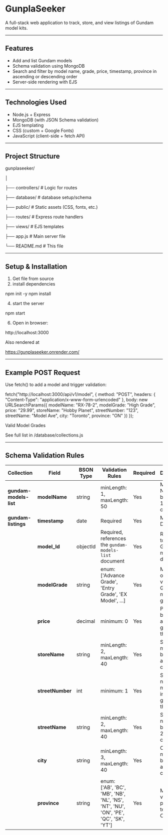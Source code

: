 # GunplaSeeker
A full-stack web application to track, store, and view listings of Gundam model kits.

---

## Features

- Add and list Gundam models
- Schema validation using MongoDB
- Search and filter by model name, grade, price, timestamp, province in ascending or descending order
- Server-side rendering with EJS
  
---

## Technologies Used

- Node.js + Express
- MongoDB (with JSON Schema validation)
- EJS templating
- CSS (custom + Google Fonts)
- JavaScript (client-side + fetch API)

---

## Project Structure

gunplaseeker/

│

├── controllers/ # Logic for routes

├── database/ # database setup/schema

├── public/ # Static assets (CSS, fonts, etc.)

├── routes/ # Express route handlers

├── views/ # EJS templates

├── app.js # Main server file

└── README.md # This file

---

## Setup & Installation

1. Get file from source
2. install dependencies
   
  npm init -y
  npm install
  
4. start the server

  npm start
  
6. Open in browser:

  http://localhost:3000

Also rendered at

https://gunplaseeker.onrender.com/

---

## Example POST Request

Use fetch() to add a model and trigger validation:

fetch("http://localhost:3000/api/v1/model", {
  method: "POST",
  headers: {
    "Content-Type": "application/x-www-form-urlencoded"
  },
  body: new URLSearchParams({
    modelName: "RX-78-2",
    modelGrade: "High Grade",
    price: "29.99",
    storeName: "Hobby Planet",
    streetNumber: "123",
    streetName: "Model Ave",
    city: "Toronto",
    province: "ON"
  })
});

Valid Model Grades

See full list in /database/collections.js

---

## Schema Validation Rules

| **Collection**         | **Field**        | **BSON Type** | **Validation Rules**                                                                  | **Required** | **Description**                                 |
| ---------------------- | ---------------- | ------------- | ------------------------------------------------------------------------------------- | ------------ | ----------------------------------------------- |
| **gundam-models-list** | **modelName**    | string        | minLength: 1, maxLength: 50                                                           | Yes          | Model Name must be between 1 and 50 characters  |
| **gundam-listings**    | **timestamp**    | date          | Required                                                                              | Yes          | Must be a Date object                           |
|                        | **model\_Id**    | objectId      | Required, references the `gundam-models-list` document                                | Yes          | Reference to the Gundam model document          |
|                        | **modelGrade**   | string        | enum: \['Advance Grade', 'Entry Grade', 'EX Model', ...]                              | Yes          | Must be one of the valid Gundam model grades    |
|                        | **price**        | decimal       | minimum: 0                                                                            | Yes          | Price must be a dollar amount greater than 0    |
|                        | **storeName**    | string        | minLength: 2, maxLength: 40                                                           | Yes          | Store name must be between 2 and 40 characters  |
|                        | **streetNumber** | int           | minimum: 1                                                                            | Yes          | Street number must be an integer greater than 0 |
|                        | **streetName**   | string        | minLength: 2, maxLength: 40                                                           | Yes          | Street name must be between 2 and 40 characters |
|                        | **city**         | string        | minLength: 3, maxLength: 40                                                           | Yes          | City name must be between 3 and 40 characters   |
|                        | **province**     | string        | enum: \['AB', 'BC', 'MB', 'NB', 'NL', 'NS', 'NT', 'NU', 'ON', 'PE', 'QC', 'SK', 'YT'] | Yes          | Must be a valid province or territory of Canada |

